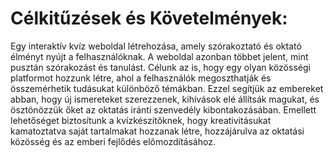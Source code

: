 # Célkitűzések és Követelmények:

Egy interaktív kvíz weboldal létrehozása, amely szórakoztató és oktató élményt nyújt a felhasználóknak. A weboldal azonban többet jelent, mint pusztán szórakozást és tanulást. Célunk az is, hogy egy olyan közösségi platformot hozzunk létre, ahol a felhasználók megoszthatják és összemérhetik tudásukat különböző témákban. Ezzel segítjük az embereket abban, hogy új ismereteket szerezzenek, kihívások elé állítsák magukat, és ösztönözzük őket az oktatás iránti szenvedély kibontakozásában. Emellett lehetőséget biztosítunk a kvízkészítőknek, hogy kreativitásukat kamatoztatva saját tartalmakat hozzanak létre, hozzájárulva az oktatási közösség és az emberi fejlődés előmozdításához.



